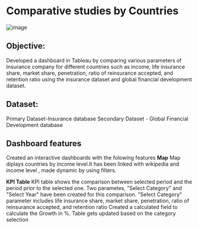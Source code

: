 # Comparative studies by Countries
![image](https://user-images.githubusercontent.com/107675917/195888915-7f26601b-8c08-4e5c-a3ce-036b875eb7d7.png)
## Objective:
Developed a dashboard in Tableau by comparing various parameters of Insurance company for different countries such as income, life insurance share, market share, penetration, ratio of reinsurance accepted, and retention ratio using the insurance dataset and global financial development dataset.

## Dataset:
Primary Dataset-Insurance database
Secondary Dataset -  Global Financial Development database

## Dashboard features
Created an interactive dashboards with the folowing features
**Map**
Map diplays countries by income level.It has been linked  with wikipedia and income level , made dynamic by using filters.

**KPI Table**
KPI table shows the comparison between selected period and the period prior to the selected one. Two parametes, "Select Category" and "Select Year" have been created for this comparison. "Select Category" parameter includes life insurance share, market share, penetration, ratio of reinsurance accepted, and retention ratio
Created a calculated field to calculate the Growth in %. Table gets  updated based on the category selection


